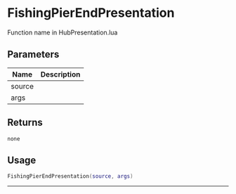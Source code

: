 # FishingPierEndPresentation

Function name in HubPresentation.lua

## Parameters

| Name   | Description |
| ------ | ----------- |
| source |             |
| args   |             |

## Returns

`none`

## Usage

```lua
FishingPierEndPresentation(source, args)
```

---
